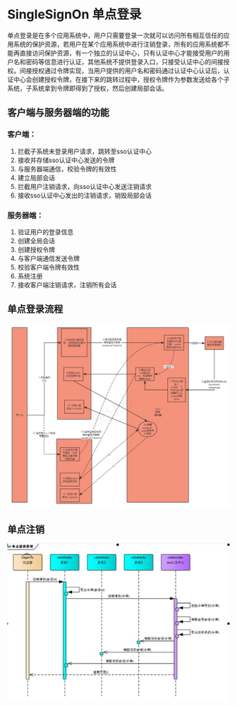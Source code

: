 # SingleSignOn 单点登录

​		单点登录是在多个应用系统中，用户只需要登录一次就可以访问所有相互信任的应用系统的保护资源，若用户在某个应用系统中进行注销登录，所有的应用系统都不能再直接访问保护资源，有一个独立的认证中心，只有认证中心才能接受用户的用户名和密码等信息进行认证，其他系统不提供登录入口，只接受认证中心的间接授权。间接授权通过令牌实现，当用户提供的用户名和密码通过认证中心认证后，认证中心会创建授权令牌，在接下来的跳转过程中，授权令牌作为参数发送给各个子系统，子系统拿到令牌即得到了授权，然后创建局部会话。

## 客户端与服务器端的功能

### 客户端：

1. 拦截子系统未登录用户请求，跳转至sso认证中心
2. 接收并存储sso认证中心发送的令牌
3. 与服务器端通信，校验令牌的有效性
4. 建立局部会话
5. 拦截用户注销请求，向sso认证中心发送注销请求
6. 接收sso认证中心发出的注销请求，销毁局部会话

### 服务器端：

1. 验证用户的登录信息
2. 创建全局会话
3. 创建授权令牌
4. 与客户端通信发送令牌
5. 校验客户端令牌有效性
6. 系统注册
7. 接收客户端注销请求，注销所有会话

## 单点登录流程

![单点登录](SSO单点登录.assets/单点登录.jpg)

## 单点注销

![image-20220516165852063](SSO单点登录.assets/image-20220516165852063.png)